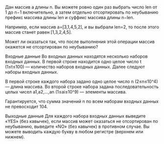 Дан массив a длины n. Вы можете ровно один раз выбрать число len от 1 до n−1 включительно, а затем отдельно отсортировать по неубыванию префикс массива длины len и суффикс массива длины n−len.

Например, если массив a=[3,1,4,5,2], и вы выбрали len=2, то после этого массив станет равен [1,3,2,4,5].

Может ли оказаться так, что после выполнения этой операции массив окажется не отсортирован по неубыванию?

Входные данные
Во входных данных находятся несколько наборов входных данных. В первой строке находится одно целое число t (1≤t≤100) — количество наборов входных данных. Далее следуют наборы входных данных.

В первой строке каждого набора задано одно целое число n (2≤n≤10^4) — длина массива. Во второй строке набора задана последовательность целых чисел a1,a2,…,an (1≤ai≤10^9) — элементы массива.

Гарантируется, что сумма значений n по всем наборам входных данных не превосходит 104.

Выходные данные
Для каждого набора входных данных выведите «YES» (без кавычек), если массив может оказаться не отсортирован по неубыванию, выведите «NO» (без кавычек) в противном случае. Вы можете выводить каждую букву в любом регистре (верхнем или нижнем).